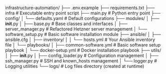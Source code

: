 infrastructure-automation/
├── .env.example
├── requirements.txt
├── infra                           # Executable entry point script
├── main.py                         # Python entry point
├── config/
│   └── defaults.yaml              # Default configurations
├── modules/
│   ├── __init__.py
│   ├── base.py                    # Base classes and interfaces
│   ├── server_manager.py          # Refactored Hetzner server management
│   └── software_setup.py          # Basic software installation module
├── ansible/
│   ├── ansible.cfg
│   ├── inventory/
│   │   └── hosts.yml              # Your Ansible inventory file
│   └── playbooks/
│       ├── common-software.yml    # Basic software setup playbook
│       └── docker-setup.yml       # Docker installation playbook
├── utils/
│   ├── __init__.py
│   ├── config_loader.py           # Configuration management
│   ├── ssh_manager.py             # SSH and known_hosts management
│   └── logger.py                  # Logging utilities
└── logs/                          # Log files directory (created at runtime)